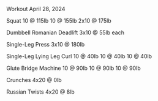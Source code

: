 Workout April 28, 2024

Squat
10 @ 115lb
10 @ 155lb
2x10 @ 175lb

Dumbbell Romanian Deadlift
3x10 @ 55lb each

Single-Leg Press
3x10 @ 180lb

Single-Leg Lying Leg Curl
10 @ 40lb
10 @ 40lb
10 @ 40lb

Glute Bridge Machine
10 @ 90lb 
10 @ 90lb
10 @ 90lb

Crunches
4x20 @ 0lb

Russian Twists
4x20 @ 8lb
